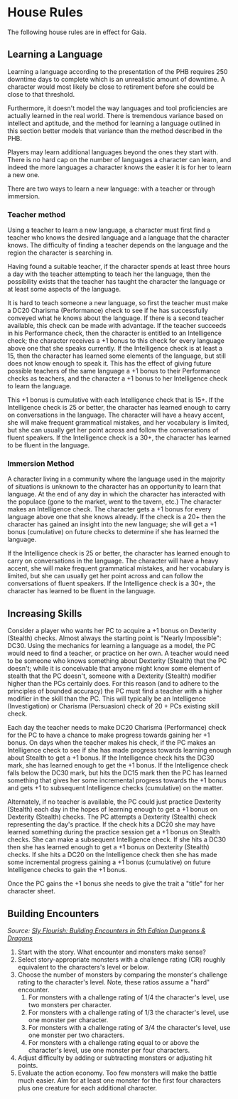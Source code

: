 # House Rules

The following house rules are in effect for Gaia.

## Learning a Language

Learning a language according to the presentation of the PHB requires 250 downtime days to complete which is an unrealistic amount of downtime. A character would most likely be close to retirement before she could be close to that threshold.

Furthermore, it doesn't model the way languages and tool proficiencies are actually learned in the real world. There is tremendous variance based on intellect and aptitude, and the method for learning a language outlined in this section better models that variance than the method described in the PHB.

Players may learn additional languages beyond the ones they start with. There is no hard cap on the number of languages a character can learn, and indeed the more languages a character knows the easier it is for her to learn a new one.

There are two ways to learn a new language: with a teacher or through immersion.

### Teacher method

Using a teacher to learn a new language, a character must first find a teacher who knows the desired language and a language that the character knows. The difficulty of finding a teacher depends on the language and the region the character is searching in.

Having found a suitable teacher, if the character spends at least three hours a day with the teacher attempting to teach her the language, then the possibility exists that the teacher has taught the character the language or at least some aspects of the language.

It is hard to teach someone a new language, so first the teacher must make a DC20 Charisma (Performance) check to see if he has successfully conveyed what he knows about the language. If there is a second teacher available, this check can be made with advantage. If the teacher succeeds in his Performance check, then the character is entitled to an Intelligence check; the character receives a +1 bonus to this check for every language above one that she speaks currently. If the Intelligence check is at least a 15, then the character has learned some elements of the language, but still does not know enough to speak it. This has the effect of giving future possible teachers of the same language a +1 bonus to their Performance checks as teachers, and the character a +1 bonus to her Intelligence check to learn the language.

This +1 bonus is cumulative with each Intelligence check that is 15+. If the Intelligence check is 25 or better, the character has learned enough to carry on conversations in the language. The character will have a heavy accent, she will make frequent grammatical mistakes, and her vocabulary is limited, but she can usually get her point across and follow the conversations of fluent speakers. If the Intelligence check is a 30+, the character has learned to be fluent in the language.

### Immersion Method

A character living in a community where the language used in the majority of situations is unknown to the character has an opportunity to learn that language. At the end of any day in which the character has interacted with the populace (gone to the market, went to the tavern, etc.) The character makes an Intelligence check. The character gets a +1 bonus for every language above one that she knows already. If the check is a 20+ then the character has gained an insight into the new language; she will get a +1 bonus (cumulative) on future checks to determine if she has learned the language.

If the Intelligence check is 25 or better, the character has learned enough to carry on conversations in the language. The character will have a heavy accent, she will make frequent grammatical mistakes, and her vocabulary is limited, but she can usually get her point across and can follow the conversations of fluent speakers. If the Intelligence check is a 30+, the character has learned to be fluent in the language.

## Increasing Skills

Consider a player who wants her PC to acquire a +1 bonus on Dexterity (Stealth) checks. Almost always the starting point is "Nearly Impossible": DC30. Using the mechanics for learning a language as a model, the PC would need to find a teacher, or practice on her own. A teacher would need to be someone who knows something about Dexterity (Stealth) that the PC doesn't; while it is conceivable that anyone might know some element of stealth that the PC doesn't, someone with a Dexterity (Stealth) modifier higher than the PCs certainly does. For this reason (and to adhere to the principles of bounded accuracy) the PC must find a teacher with a higher modifier in the skill than the PC. This will typically be an Intelligence (Investigation) or Charisma (Persuasion) check of 20 + PCs existing skill check.

Each day the teacher needs to make DC20 Charisma (Performance) check for the PC to have a chance to make progress towards gaining her +1 bonus. On days when the teacher makes his check, if the PC makes an Intelligence check to see if she has made progress towards learning enough about Stealth to get a +1 bonus. If the Intelligence check hits the DC30 mark, she has learned enough to get the +1 bonus. If the Intelligence check falls below the DC30 mark, but hits the DC15 mark then the PC has learned something that gives her some incremental progress towards the +1 bonus and gets +1 to subsequent Intelligence checks (cumulative) on the matter.

Alternately, if no teacher is available, the PC could just practice Dexterity (Stealth) each day in the hopes of learning enough to get a +1 bonus on Dexterity (Stealth) checks. The PC attempts a Dexterity (Stealth) check representing the day's practice. If the check hits a DC20 she may have learned something during the practice session get a +1 bonus on Stealth checks. She can make a subsequent Intelligence check. If she hits a DC30 then she has learned enough to get a +1 bonus on Dexterity (Stealth) checks. If she hits a DC20 on the Intelligence check then she has made some incremental progress gaining a +1 bonus (cumulative) on future Intelligence checks to gain the +1 bonus.

Once the PC gains the +1 bonus she needs to give the trait a "title" for her character sheet.

## Building Encounters

*Source: [Sly Flourish: Building Encounters in 5th Edition Dungeons & Dragons](http://slyflourish.com/5e_encounter_building.html)*

1. Start with the story. What encounter and monsters make sense?
1. Select story-appropriate monsters with a challenge rating (CR) roughly equivalent to the characters's level or below.
1. Choose the number of monsters by comparing the monster's challenge rating to the character's level. Note, these ratios assume a "hard" encounter.
   1. For monsters with a challenge rating of 1/4 the character's level, use two monsters per character.
   1. For monsters with a challenge rating of 1/3 the character's level, use one monster per character.
   1. For monsters with a challenge rating of 3/4 the character's level, use one monster per two characters.
   1. For monsters with a challenge rating equal to or above the character's level, use one monster per four characters.
1. Adjust difficulty by adding or subtracting monsters or adjusting hit points.
1. Evaluate the action economy. Too few monsters will make the battle much easier. Aim for at least one monster for the first four characters plus one creature for each additional character.
